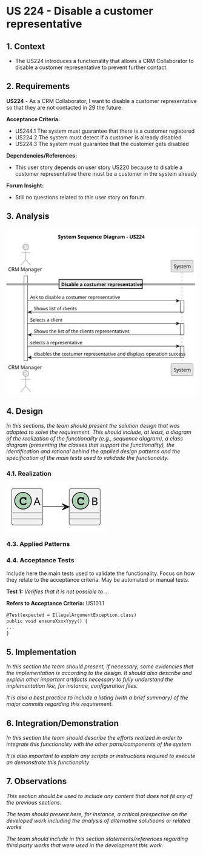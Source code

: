 # US 224 -  Disable a customer representative


## 1. Context

* The US224 introduces a functionality that allows a CRM Collaborator to disable a customer representative to prevent further contact.

## 2. Requirements

**US224** - As a CRM Collaborator, I want to disable a customer representative so that they are not contacted in
29 the future.

**Acceptance Criteria:**

- US244.1 The system must guarantee that there is a customer registered
- US224.2 The system must detect if a customer is already disabled 
- US224.3 The system must guarantee that the customer gets disabled

**Dependencies/References:**

* This user story depends on user story US220 because to disable a customer representative there must be a customer in the system already

**Forum Insight:**

* Still no questions related to this user story on forum.

## 3. Analysis

![System Sequence Diagram](images/system-sequence-diagram-US224.svg)

## 4. Design

*In this sections, the team should present the solution design that was adopted to solve the requirement. This should include, at least, a diagram of the realization of the functionality (e.g., sequence diagram), a class diagram (presenting the classes that support the functionality), the identification and rational behind the applied design patterns and the specification of the main tests used to validade the functionality.*

### 4.1. Realization

![a class diagram](class-diagram-01.svg "A Class Diagram")

### 4.3. Applied Patterns

### 4.4. Acceptance Tests

Include here the main tests used to validate the functionality. Focus on how they relate to the acceptance criteria. May be automated or manual tests.

**Test 1:** *Verifies that it is not possible to ...*

**Refers to Acceptance Criteria:** US101.1


```
@Test(expected = IllegalArgumentException.class)
public void ensureXxxxYyyy() {
...
}
````

## 5. Implementation

*In this section the team should present, if necessary, some evidencies that the implementation is according to the design. It should also describe and explain other important artifacts necessary to fully understand the implementation like, for instance, configuration files.*

*It is also a best practice to include a listing (with a brief summary) of the major commits regarding this requirement.*

## 6. Integration/Demonstration

*In this section the team should describe the efforts realized in order to integrate this functionality with the other parts/components of the system*

*It is also important to explain any scripts or instructions required to execute an demonstrate this functionality*

## 7. Observations

*This section should be used to include any content that does not fit any of the previous sections.*

*The team should present here, for instance, a critical prespective on the developed work including the analysis of alternative solutioons or related works*

*The team should include in this section statements/references regarding third party works that were used in the development this work.*

